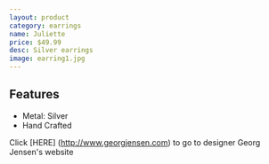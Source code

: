 ```yaml
---
layout: product
category: earrings
name: Juliette
price: $49.99
desc: Silver earrings
image: earring1.jpg
---
```


## Features

- Metal: Silver
- Hand Crafted

Click [HERE] (http://www.georgjensen.com) to go to designer Georg Jensen's website 